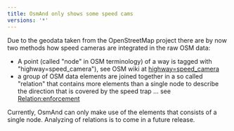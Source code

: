 ```yaml
---
title: OsmAnd only shows some speed cams
versions: '*'
---
```


Due to the geodata taken from the OpenStreetMap project there are by now
two methods how speed cameras are integrated in the raw OSM data:

-   A point (called "node" in OSM terminology) of a way is tagged with
    "highway=speed\_camera"), see OSM wiki at
    [highway=speed\_camera](https://wiki.openstreetmap.org/wiki/Tag%3Ahighway%3Dspeed_camera)
-   a group of OSM data elements are joined together in a so called
    "relation" that contains more elements than a single node to
    describe the direction that is covered by the speed trap ... see
    [Relation:enforcement](https://wiki.openstreetmap.org/wiki/Relation:enforcement)

Currently, OsmAnd can only make use of the elements that consists of a
single node. Analyzing of relations is to come in a future release.
